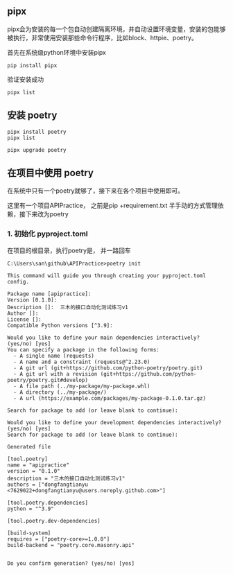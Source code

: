 ## pipx

pipx会为安装的每一个包自动创建隔离环境，并自动设置环境变量，安装的包能够被执行，非常使用安装那些命令行程序，比如block、httpie、poetry。

首先在系统级python环境中安装pipx

```shell
pip install pipx
```
验证安装成功

```shell
pipx list
```

## 安装 poetry

```shell
pipx install poetry 
pipx list

pipx upgrade poetry
```

## 在项目中使用 poetry

在系统中只有一个poetry就够了，接下来在各个项目中使用即可。

这里有一个项目APIPractice， 之前是pip +requirement.txt 半手动的方式管理依赖，接下来改为poetry

### 1. 初始化 pyproject.toml

在项目的根目录，执行poetry是， 并一路回车

```shell
C:\Users\san\github\APIPractice>poetry init

This command will guide you through creating your pyproject.toml config.

Package name [apipractice]:
Version [0.1.0]:
Description []:  三木的接口自动化测试练习v1
Author []:
License []:
Compatible Python versions [^3.9]:

Would you like to define your main dependencies interactively? (yes/no) [yes]
You can specify a package in the following forms:
  - A single name (requests)
  - A name and a constraint (requests@^2.23.0)
  - A git url (git+https://github.com/python-poetry/poetry.git)
  - A git url with a revision (git+https://github.com/python-poetry/poetry.git#develop)
  - A file path (../my-package/my-package.whl)
  - A directory (../my-package/)
  - A url (https://example.com/packages/my-package-0.1.0.tar.gz)

Search for package to add (or leave blank to continue):

Would you like to define your development dependencies interactively? (yes/no) [yes]
Search for package to add (or leave blank to continue):

Generated file

[tool.poetry]
name = "apipractice"
version = "0.1.0"
description = "三木的接口自动化测试练习v1"
authors = ["dongfangtianyu <7629022+dongfangtianyu@users.noreply.github.com>"]

[tool.poetry.dependencies]
python = "^3.9"

[tool.poetry.dev-dependencies]

[build-system]
requires = ["poetry-core>=1.0.0"]
build-backend = "poetry.core.masonry.api"


Do you confirm generation? (yes/no) [yes]
```

